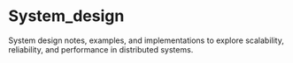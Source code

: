 # System_design
System design notes, examples, and implementations to explore scalability, reliability, and performance in distributed systems.
